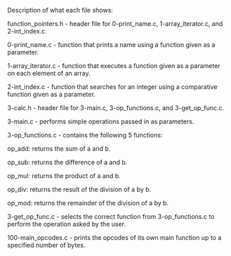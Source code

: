Description of what each file shows:

function_pointers.h - header file for 0-print_name.c, 1-array_iterator.c, and 2-int_index.c.

0-print_name.c - function that prints a name using a function given as a parameter.

1-array_iterator.c - function that executes a function given as a parameter on each element of an array.

2-int_index.c - function that searches for an integer using a comparative function given as a parameter.

3-calc.h - header file for 3-main.c, 3-op_functions.c, and 3-get_op_func.c.

3-main.c - performs simple operations passed in as parameters.

3-op_functions.c - contains the following 5 functions:

op_add: returns the sum of a and b.

op_sub: returns the difference of a and b.

op_mul: returns the product of a and b. 

op_div: returns the result of the division of a by b.

op_mod: returns the remainder of the division of a by b. 

3-get_op_func.c - selects the correct function from 3-op_functions.c to perform the operation asked by the user.

100-main_opcodes.c - prints the opcodes of its own main function up to a specified number of bytes.
